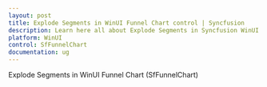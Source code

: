 ```yaml
---
layout: post
title: Explode Segments in WinUI Funnel Chart control | Syncfusion
description: Learn here all about Explode Segments in Syncfusion WinUI Funnel Chart(SfFunnelChart) control with key features and more.
platform: WinUI
control: SfFunnelChart
documentation: ug
---
```


Explode Segments in WinUI Funnel Chart (SfFunnelChart)

